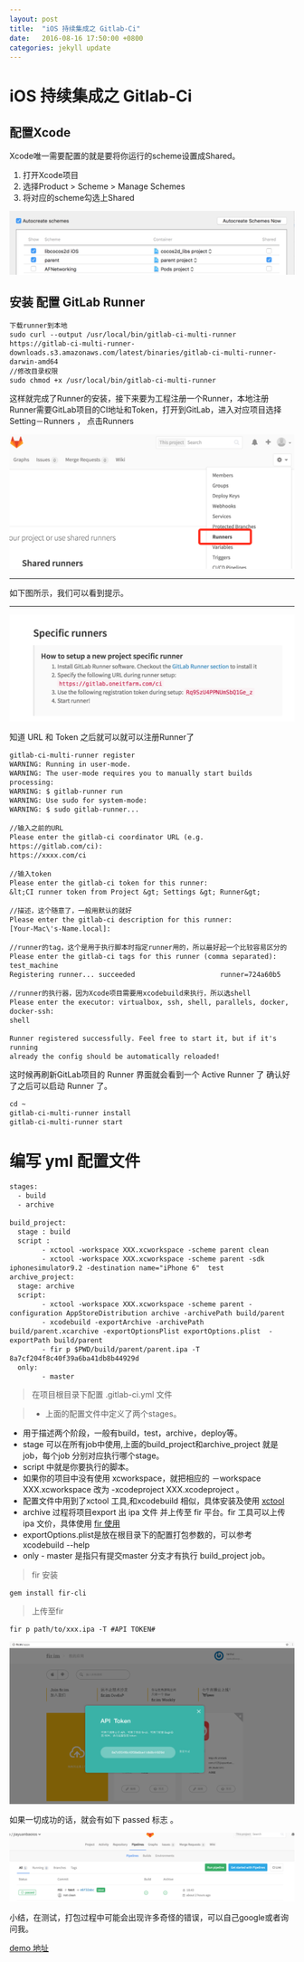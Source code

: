 ```yaml
---
layout: post
title:  "iOS 持续集成之 Gitlab-Ci"
date:   2016-08-16 17:50:00 +0800
categories: jekyll update
---
```


# iOS 持续集成之 Gitlab-Ci

## 配置Xcode

Xcode唯一需要配置的就是要将你运行的scheme设置成Shared。

1. 打开Xcode项目
2. 选择Product > Scheme > Manage Schemes
3. 将对应的scheme勾选上Shared

![selectShare](https://raw.githubusercontent.com/tanhuiya/RemoteImages/master/Gitlab-Ci/selectShare.png)

## 安装 配置 GitLab Runner

	下载runner到本地
	sudo curl --output /usr/local/bin/gitlab-ci-multi-runner https://gitlab-ci-multi-runner-downloads.s3.amazonaws.com/latest/binaries/gitlab-ci-multi-runner-darwin-amd64 
	//修改目录权限
	sudo chmod +x /usr/local/bin/gitlab-ci-multi-runner  

这样就完成了Runner的安装，接下来要为工程注册一个Runner，本地注册Runner需要GitLab项目的CI地址和Token，打开到GitLab，进入对应项目选择 Setting－Runners ，
点击Runners

![clickRunner](https://raw.githubusercontent.com/tanhuiya/RemoteImages/master/Gitlab-Ci/clickRunner.png)
  
---------------------------------------
如下图所示，我们可以看到提示。

---------------------------------------
![result](https://raw.githubusercontent.com/tanhuiya/RemoteImages/master/Gitlab-Ci/configRunner.png)


知道 URL 和 Token 之后就可以就可以注册Runner了

	gitlab-ci-multi-runner register
	WARNING: Running in user-mode.                     
	WARNING: The user-mode requires you to manually start builds processing: 
	WARNING: $ gitlab-runner run                       
	WARNING: Use sudo for system-mode:                 
	WARNING: $ sudo gitlab-runner...  
	 
	//输入之前的URL
	Please enter the gitlab-ci coordinator URL (e.g. https://gitlab.com/ci):
	https://xxxx.com/ci
	 
	//输入token
	Please enter the gitlab-ci token for this runner:
	&lt;CI runner token from Project &gt; Settings &gt; Runner&gt;
	 
	//描述，这个随意了，一般用默认的就好
	Please enter the gitlab-ci description for this runner:
	[Your-Mac\'s-Name.local]:
	 
	//runner的tag，这个是用于执行脚本时指定runner用的，所以最好起一个比较容易区分的
	Please enter the gitlab-ci tags for this runner (comma separated):
	test_machine
	Registering runner... succeeded                     runner=724a60b5
	 
	//runner的执行器，因为Xcode项目需要用xcodebuild来执行，所以选shell
	Please enter the executor: virtualbox, ssh, shell, parallels, docker, docker-ssh:
	shell
	 
	Runner registered successfully. Feel free to start it, but if it's running 
	already the config should be automatically reloaded! 
	
这时候再刷新GitLab项目的 Runner 界面就会看到一个 Active Runner 了
确认好了之后可以启动 Runner 了。

	cd ~
	gitlab-ci-multi-runner install
	gitlab-ci-multi-runner start

# 编写 yml 配置文件

	stages:
	  - build
	  - archive
	
	build_project:
	  stage : build
	  script :
	        - xctool -workspace XXX.xcworkspace -scheme parent clean
	        - xctool -workspace XXX.xcworkspace -scheme parent -sdk iphonesimulator9.2 -destination name="iPhone 6"  test
	archive_project:
	  stage: archive
	  script:
	        - xctool -workspace XXX.xcworkspace -scheme parent -configuration AppStoreDistribution archive -archivePath build/parent
	        - xcodebuild -exportArchive -archivePath build/parent.xcarchive -exportOptionsPlist exportOptions.plist  -exportPath build/parent
	        - fir p $PWD/build/parent/parent.ipa -T 8a7cf204f8c40f39a6ba41db8b44929d
	  only:
	        - master


>在项目根目录下配置 .gitlab-ci.yml 文件

>* 上面的配置文件中定义了两个stages。
* 用于描述两个阶段，一般有build，test，archive，deploy等。
* stage 可以在所有job中使用,上面的build_project和archive_project 就是job，每个job 分别对应执行哪个stage。
* script 中就是你要执行的脚本。
* 如果你的项目中没有使用 xcworkspace，就把相应的 －workspace XXX.xcworkspace 改为 -xcodeproject XXX.xcodeproject 。
* 配置文件中用到了xctool 工具,和xcodebuild 相似，具体安装及使用 [xctool](https://github.com/facebook/xctool)
* archive 过程将项目export 出 ipa 文件 并上传至 fir 平台。fir 工具可以上传 ipa 文价，具体使用 [fir 使用](https://github.com/FIRHQ/fir-cli/blob/master/README.md)
* exportOptions.plist是放在根目录下的配置打包参数的，可以参考 xcodebuild --help 
* only - master 是指只有提交master 分支才有执行 build_project job。

> fir 安装   

	gem install fir-cli   

>上传至fir  

	fir p path/to/xxx.ipa -T #API TOKEN# 

![token](https://raw.githubusercontent.com/tanhuiya/RemoteImages/master/Gitlab-Ci/apitoken.png)	

如果一切成功的话，就会有如下 passed 标志 。

![result](https://raw.githubusercontent.com/tanhuiya/RemoteImages/master/Gitlab-Ci/result.png)


小结，在测试，打包过程中可能会出现许多奇怪的错误，可以自己google或者询问我。

[demo 地址](https://gitlab.oneitfarm.com/tanhui/iOS_Ci_Test)